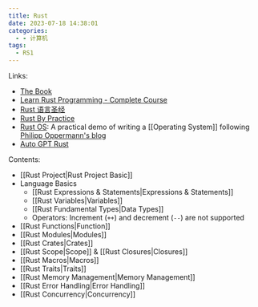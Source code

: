 ```yaml
---
title: Rust
date: 2023-07-18 14:38:01
categories:
  - - 计算机
tags:
  - RS1
---
```


Links:

- [The Book](https://doc.rust-lang.org/)
- [Learn Rust Programming - Complete Course](https://www.youtube.com/watch?v=BpPEoZW5IiY)
- [Rust 语言圣经](https://course.rs/)
- [Rust By Practice](https://practice.rs/)
- [Rust OS](https://github.com/Hyuain/rust-os): A practical demo of writing a [[Operating System]] following [Philipp Oppermann's blog](https://os.phil-opp.com/)
- [Auto GPT Rust](https://github.com/Hyuain/auto-gpt-rust)

Contents:

- [[Rust Project|Rust Project Basic]]
- Language Basics
	- [[Rust Expressions & Statements|Expressions & Statements]]
	- [[Rust Variables|Variables]]
	- [[Rust Fundamental Types|Data Types]]
	- Operators: Increment (`++`) and decrement (`--`) are not supported
- [[Rust Functions|Function]]
- [[Rust Modules|Modules]]
- [[Rust Crates|Crates]]
- [[Rust Scope|Scope]] & [[Rust Closures|Closures]]
- [[Rust Macros|Macros]]
- [[Rust Traits|Traits]]
- [[Rust Memory Management|Memory Management]]
- [[Rust Error Handling|Error Handling]]
- [[Rust Concurrency|Concurrency]]
